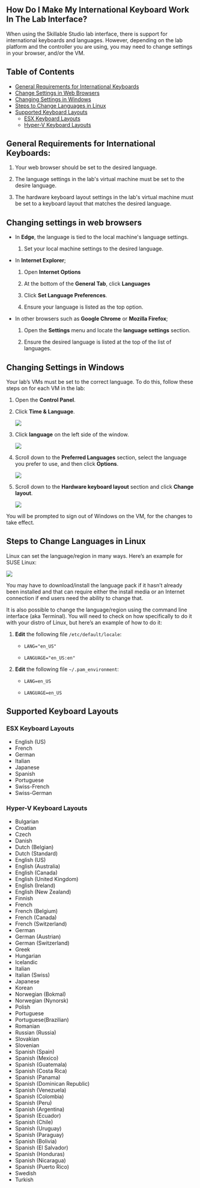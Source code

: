 ## How Do I Make My International Keyboard Work In The Lab Interface?

When using the Skillable Studio lab interface, there is support for international keyboards and languages. However, depending on the lab platform and the controller you are using, you may need to change settings in your browser, and/or the VM.

## Table of Contents
- [General Requirements for International Keyboards](#general-requirements-for-international-keyboards)
- [Change Settings in Web Browsers](#changing-settings-in-web-browsers)
- [Changing Settings in Windows](#changing-settings-in-windows)
- [Steps to Change Languages in Linux](#steps-to-change-languages-in-linux)
- [Supported Keyboard Layouts](#supported-keyboard-layouts)
    - [ESX Keyboard Layouts](#esx-keyboard-layouts)
    - [Hyper-V Keyboard Layouts](#hyper-v-keyboard-layouts)

## General Requirements for International Keyboards:

1. Your web browser should be set to the desired language. 

1. The language settings in the lab's virtual machine must be set to the desire language. 

1. The hardware keyboard layout settings in the lab's virtual machine must be set to a keyboard layout that matches the desired language. 

## Changing settings in web browsers

- In **Edge**, the language is tied to the local machine's language settings.

    1. Set your local machine settings to the desired language. 

- In **Internet Explorer**;

    1. Open **Internet Options**

    1. At the bottom of the **General Tab**, click **Languages**

    1. Click **Set Language Preferences**.

    1. Ensure your language is listed as the top option.

- In other browsers such as **Google Chrome** or **Mozilla Firefox**;

    1. Open the **Settings** menu and locate the **language settings** section.

    1. Ensure the desired language is listed at the top of the list of languages. 

## Changing Settings in Windows

Your lab’s VMs must be set to the correct language. To do this, follow these steps on for each VM in the lab:

1. Open the **Control Panel**.

1. Click **Time & Language**.

    ![](../images/settings-time-and-language.png)

1. Click **language** on the left side of the window.

    ![](../images/language-left-side.png)

1. Scroll down to the **Preferred Languages** section, select the language you prefer to use, and then click **Options**.

    ![](../images/preferred-language.png)

1. Scroll down to the **Hardware keyboard layout** section and click **Change layout**. 

    ![](../images/hardware-keyboard-layout.png)

You will be prompted to sign out of Windows on the VM, for the changes to take effect. 

## Steps to Change Languages in Linux

Linux can set the language/region in many ways. Here’s an example for SUSE Linux:

![](../images/linux-language-pref.png)

You may have to download/install the language pack if it hasn’t already been installed and that can require either the install media or an Internet connection if end users need the ability to change that.

It is also possible to change the language/region using the command line interface (aka Terminal). You will need to check on how specifically to do it with your distro of Linux, but here’s an example of how to do it:

1. **Edit** the following file `/etc/default/locale`:

    - `LANG="en_US"`

    - `LANGUAGE="en_US:en"`

1. **Edit** the following file `~/.pam_environment`:

    - `LANG=en_US`

    - `LANGUAGE=en_US`

## Supported Keyboard Layouts

### ESX Keyboard Layouts

- English (US)
- French
- German
- Italian
- Japanese
- Spanish
- Portuguese
- Swiss-French
- Swiss-German

### Hyper-V Keyboard Layouts

- Bulgarian
- Croatian
- Czech
- Danish
- Dutch (Belgian)
- Dutch (Standard)
- English (US)
- English (Australia)
- English (Canada)
- English (United Kingdom)
- English (Ireland)
- English (New Zealand)
- Finnish
- French
- French (Belgium)
- French (Canada)
- French (Switzerland)
- German
- German (Austrian)
- German (Switzerland)
- Greek
- Hungarian
- Icelandic
- Italian
- Italian (Swiss)
- Japanese
- Korean
- Norwegian (Bokmal)
- Norwegian (Nynorsk)
- Polish
- Portuguese
- Portuguese(Brazilian)
- Romanian
- Russian (Russia)
- Slovakian
- Slovenian
- Spanish (Spain)
- Spanish (Mexico)
- Spanish (Guatemala)
- Spanish (Costa Rica)
- Spanish (Panama)
- Spanish (Dominican Republic)
- Spanish (Venezuela)
- Spanish (Colombia)
- Spanish (Peru)
- Spanish (Argentina)
- Spanish (Ecuador)
- Spanish (Chile)
- Spanish (Uruguay)
- Spanish (Paraguay)
- Spanish (Bolivia)
- Spanish (El Salvador)
- Spanish (Honduras)
- Spanish (Nicaragua)
- Spanish (Puerto Rico)
- Swedish
- Turkish



<!--
When using the Enhanced Controller with Hyper-V, your non-US keyboard should automatically be detected for the following languages:

- English
- Japanese
- German
- Italian
- Portuguese
- French

Our default HTML5 controller is built for quick and easy launches with minimum launch requirements. It may not understand different keyboard layouts depending on the configuration of the lab you are accessing. For example, even when the language within the VM is set to German, your German keyboard may not be properly recognized. Your browser must be set to the desired language for your non-US keyboard to work as intended.
-->